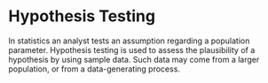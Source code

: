 # Hypothesis Testing 
In statistics an analyst tests an assumption regarding a population parameter. Hypothesis testing is used to assess the plausibility of a hypothesis by using sample data. Such data may come from a larger population, or from a data-generating process.
